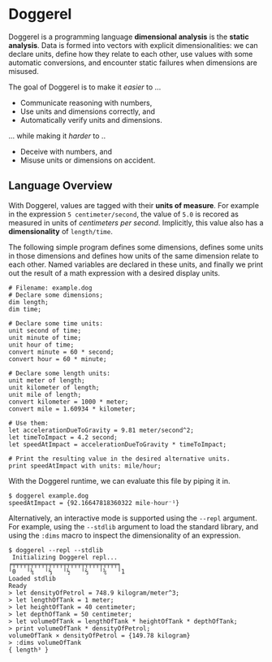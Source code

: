 # Doggerel

Doggerel is a programming language **dimensional analysis** is the
**static analysis**. Data is formed into vectors with explicit dimensionalities:
we can declare units, define how they relate to each other, use values with some
automatic conversions, and encounter static failures when dimensions are
misused.

The goal of Doggerel is to make it *easier* to ...

- Communicate reasoning with numbers,
- Use units and dimensions correctly, and
- Automatically verify units and dimensions.

... while making it *harder* to ..

- Deceive with numbers, and
- Misuse units or dimensions on accident.

## Language Overview

With Doggerel, values are tagged with their **units of measure**. For
example in the expression `5 centimeter/second`, the value of `5.0`
is recored as measured in units of *centimeters per second*. Implicitly, this
value also has a **dimensionality** of `length/time`.

The following simple program defines some dimensions, defines some units in
those dimensions and defines how units of the same dimension relate to each
other. Named variables are declared in these units, and finally we print out the
result of a math expression with a desired display units.

```
# Filename: example.dog
# Declare some dimensions;
dim length;
dim time;

# Declare some time units:
unit second of time;
unit minute of time;
unit hour of time;
convert minute = 60 * second;
convert hour = 60 * minute;

# Declare some length units:
unit meter of length;
unit kilometer of length;
unit mile of length;
convert kilometer = 1000 * meter;
convert mile = 1.60934 * kilometer;

# Use them:
let accelerationDueToGravity = 9.81 meter/second^2;
let timeToImpact = 4.2 second;
let speedAtImpact = accelerationDueToGravity * timeToImpact;

# Print the resulting value in the desired alternative units.
print speedAtImpact with units: mile/hour;
```

With the Doggerel runtime, we can evaluate this file by piping it in.

```
$ doggerel example.dog
speedAtImpact = {92.16647818360322 mile·hour⁻¹}
```

Alternatively, an interactive mode is supported using the `--repl` argument. For
example, using the `--stdlib` argument to load the standard library, and using
the `:dims` macro to inspect the dimensionality of an expression.

```
$ doggerel --repl --stdlib
 Initializing Doggerel repl...
╒╤╤╤╤╤╤╤╤╤╤╤╤╤╤╤╤╤╤╤╤╤╤╤╤╤╤╤╤╤╕
╵0   ╵⅙   ╵⅔   ╵½   ╵⅔   ╵⅚   ╵1
Loaded stdlib
Ready
> let densityOfPetrol = 748.9 kilogram/meter^3;
> let lengthOfTank = 1 meter;
> let heightOfTank = 40 centimeter;
> let depthOfTank = 50 centimeter;
> let volumeOfTank = lengthOfTank * heightOfTank * depthOfTank;
> print volumeOfTank * densityOfPetrol;
volumeOfTank × densityOfPetrol = {149.78 kilogram}
> :dims volumeOfTank
{ length³ }
```
